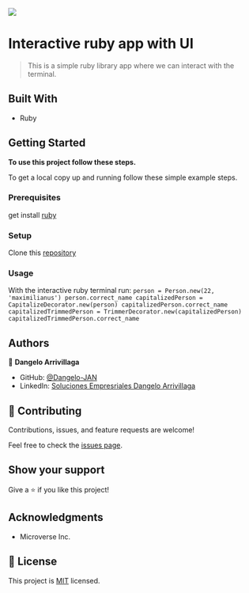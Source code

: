![](https://img.shields.io/badge/Microverse-blueviolet)

# Interactive ruby app with UI

> This is a simple ruby library app where we can interact with the terminal.

## Built With

- Ruby


## Getting Started

**To use this project follow these steps.**

To get a local copy up and running follow these simple example steps.

### Prerequisites

get install [ruby](https://www.ruby-lang.org/es/documentation/installation/)
### Setup

Clone this [repository](https://github.com/Dangelo-JAN/interactive-ruby-ui.git)

### Usage

With the interactive ruby terminal run:
`person = Person.new(22, 'maximilianus')
  person.correct_name
  capitalizedPerson = CapitalizeDecorator.new(person)
  capitalizedPerson.correct_name
  capitalizedTrimmedPerson = TrimmerDecorator.new(capitalizedPerson)
  capitalizedTrimmedPerson.correct_name`

## Authors

👤 **Dangelo Arrivillaga**

- GitHub: [@Dangelo-JAN](https://github.com/Dangelo-JAN)
- LinkedIn: [Soluciones Empresriales Dangelo Arrivillaga](https://www.linkedin.com/in/soluciones-empresariales-dangelo-arrivillaga-2a144718a/)

## 🤝 Contributing

Contributions, issues, and feature requests are welcome!

Feel free to check the [issues page](../../issues/).

## Show your support

Give a ⭐️ if you like this project!

## Acknowledgments

- Microverse Inc.

## 📝 License

This project is [MIT](./MIT.md) licensed.